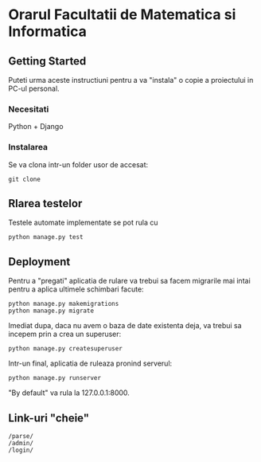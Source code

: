 # Orarul Facultatii de Matematica si Informatica

## Getting Started

Puteti urma aceste instructiuni pentru a va "instala" o copie a proiectului in PC-ul personal. 

### Necesitati

Python + Django

### Instalarea

Se va clona intr-un folder usor de accesat:

```
git clone
```

## Rlarea testelor

Testele automate implementate se pot rula cu 

```
python manage.py test
```

## Deployment

Pentru a "pregati" aplicatia de rulare va trebui sa facem migrarile mai intai pentru a aplica ultimele schimbari facute:

```
python manage.py makemigrations
python manage.py migrate
```

Imediat dupa, daca nu avem o baza de date existenta deja, va trebui sa incepem prin a crea un superuser:

```
python manage.py createsuperuser
```

Intr-un final, aplicatia de ruleaza pronind serverul:

```
python manage.py runserver
```
"By default" va rula la 127.0.0.1:8000.

## Link-uri "cheie"
```
/parse/
/admin/
/login/
```

